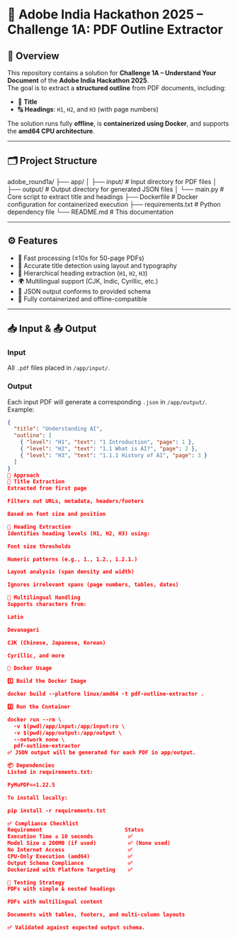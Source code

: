 # 🧠 Adobe India Hackathon 2025 – Challenge 1A: PDF Outline Extractor

## 📌 Overview

This repository contains a solution for **Challenge 1A – Understand Your Document** of the **Adobe India Hackathon 2025**.  
The goal is to extract a **structured outline** from PDF documents, including:

- 📌 **Title**
- 🔠 **Headings**: `H1`, `H2`, and `H3` (with page numbers)

The solution runs fully **offline**, is **containerized using Docker**, and supports the **amd64 CPU architecture**.

---

## 🗂️ Project Structure

adobe_round1a/
├── app/
│ ├── input/ # Input directory for PDF files
│ ├── output/ # Output directory for generated JSON files
│ └── main.py # Core script to extract title and headings
├── Dockerfile # Docker configuration for containerized execution
├── requirements.txt # Python dependency file
└── README.md # This documentation


---

## ⚙️ Features

- 🚀 Fast processing (≤10s for 50-page PDFs)
- 🧠 Accurate title detection using layout and typography
- 🔡 Hierarchical heading extraction (`H1`, `H2`, `H3`)
- 🌍 Multilingual support (CJK, Indic, Cyrillic, etc.)
- 📄 JSON output conforms to provided schema
- 🐳 Fully containerized and offline-compatible

---

## 📥 Input & 📤 Output

### Input

All `.pdf` files placed in `/app/input/`.

### Output

Each input PDF will generate a corresponding `.json` in `/app/output/`.  
Example:

```json
{
  "title": "Understanding AI",
  "outline": [
    { "level": "H1", "text": "1 Introduction", "page": 1 },
    { "level": "H2", "text": "1.1 What is AI?", "page": 2 },
    { "level": "H3", "text": "1.1.1 History of AI", "page": 3 }
  ]
}
🧠 Approach
🔹 Title Extraction
Extracted from first page

Filters out URLs, metadata, headers/footers

Based on font size and position

🔹 Heading Extraction
Identifies heading levels (H1, H2, H3) using:

Font size thresholds

Numeric patterns (e.g., 1., 1.2., 1.2.1.)

Layout analysis (span density and width)

Ignores irrelevant spans (page numbers, tables, dates)

🔹 Multilingual Handling
Supports characters from:

Latin

Devanagari

CJK (Chinese, Japanese, Korean)

Cyrillic, and more

🐳 Docker Usage

1️⃣ Build the Docker Image

docker build --platform linux/amd64 -t pdf-outline-extractor .

2️⃣ Run the Container

docker run --rm \
  -v $(pwd)/app/input:/app/input:ro \
  -v $(pwd)/app/output:/app/output \
  --network none \
  pdf-outline-extractor
✅ JSON output will be generated for each PDF in app/output.

📦 Dependencies
Listed in requirements.txt:

PyMuPDF==1.22.5

To install locally:

pip install -r requirements.txt

✅ Compliance Checklist
Requirement	                         Status
Execution Time ≤ 10 seconds	          ✅
Model Size ≤ 200MB (if used)	      ✅ (None used)
No Internet Access	                  ✅
CPU-Only Execution (amd64)	          ✅
Output Schema Compliance	          ✅
Dockerized with Platform Targeting	  ✅

🧪 Testing Strategy
PDFs with simple & nested headings

PDFs with multilingual content

Documents with tables, footers, and multi-column layouts

✅ Validated against expected output schema.

